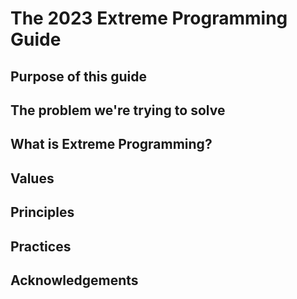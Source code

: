 # The 2023 Extreme Programming Guide

## Purpose of this guide
## The problem we're trying to solve
## What is Extreme Programming?
## Values
## Principles
## Practices
## Acknowledgements
